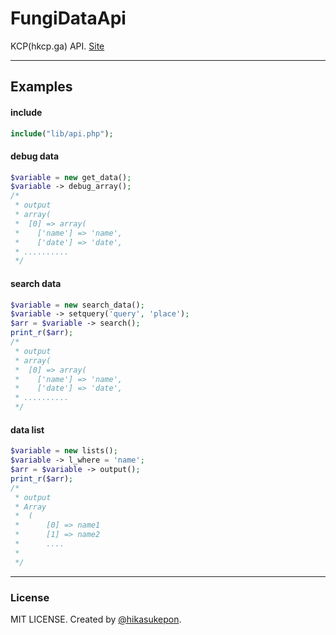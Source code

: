 # FungiDataApi
KCP(hkcp.ga) API.
[Site](http://hkcp.cf/web.api)

---

## Examples
#### include
```php
include("lib/api.php");
```
#### debug data
```php
$variable = new get_data();
$variable -> debug_array();
/*
 * output
 * array(
 *  [0] => array(
 *    ['name'] => 'name',
 *    ['date'] => 'date',
 * ..........
 */
```
#### search data
```php
$variable = new search_data();
$variable -> setquery('query', 'place');
$arr = $variable -> search();
print_r($arr);
/*
 * output
 * array(
 *  [0] => array(
 *    ['name'] => 'name',
 *    ['date'] => 'date',
 * ..........
 */
```
#### data list
```php
$variable = new lists();
$variable -> l_where = 'name';
$arr = $variable -> output();
print_r($arr);
/*
 * output
 * Array
 *  (
 *      [0] => name1
 *      [1] => name2
 *      ....
 *
 */
```
---
### License
MIT LICENSE.
Created by [@hikasukepon](//twitter.com/hikasukepon).
